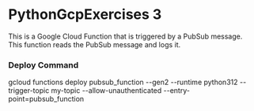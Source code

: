 # PythonGcpExercises 3

This is a Google Cloud Function that is triggered by a PubSub message.
This function reads the PubSub message and logs it.

### Deploy Command 
gcloud functions deploy pubsub_function --gen2 --runtime python312 --trigger-topic my-topic --allow-unauthenticated --entry-point=pubsub_function